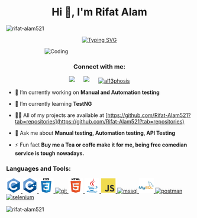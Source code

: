 
<h1 align="center">Hi 👋, I'm Rifat Alam</h1>

<p align="left"> <img src="https://komarev.com/ghpvc/?username=rifat-alam521&label=Profile%20views&color=0e75b6&style=flat" alt="rifat-alam521" /> </p>


<p align="center">
  <!-- Typing SVG by DenverCoder1 - https://github.com/DenverCoder1/readme-typing-svg -->
  <a href="https://git.io/typing-svg"><img src="https://readme-typing-svg.demolab.com?          font=Fira+Code&pause=1000&color=F75D78&center=true&width=435&lines=Full+Stack+SQA+Engineer;Always+Learning+New+Things." alt="Typing SVG" /></a>
</p>
<img align="right" alt="Coding" width="400" src="https://cdn.dribbble.com/users/1059583/screenshots/4171367/coding-freak.gif">
&nbsp;&nbsp;&nbsp;&nbsp;
<!-- Social icons section -->
 <h3 align="center">Connect with me:</h3>
  <p align="center">
  &nbsp;&nbsp;&nbsp;&nbsp;
  <a href="https://www.linkedin.com/in/rifat-alam-466a76160" rel="nofollow"><img src="https://camo.githubusercontent.com/24a9722843d63beabe8ac6c05972cbef7815bf465986c6a6e287d01c05def2bc/68747470733a2f2f696d672e736869656c64732e696f2f62616467652f4c696e6b6564696e2d3030373762353f7374796c653d666c6174266c6f676f3d6c696e6b6564696e" data-canonical-src="https://img.shields.io/badge/Linkedin-0077b5?style=flat&amp;logo=linkedin" style="max-width: 100%;"></a>
  &nbsp;&nbsp;&nbsp;&nbsp;
  <a href="mailto:rifat6971@gmail.com"><img src="https://camo.githubusercontent.com/84fc895aed5641a4149ef261c5fa56958cbe915e55f23408e55a6bd79e70f8cc/68747470733a2f2f696d672e736869656c64732e696f2f62616467652f476d61696c2d6c69676874677265793f7374796c653d666c6174266c6f676f3d676d61696c" data-canonical-src="https://img.shields.io/badge/Gmail-lightgrey?style=flat&amp;logo=gmail" style="max-width: 100%;"></a>
  &nbsp;&nbsp;&nbsp;&nbsp;
<a href="https://www.facebook.com/asiquzjaman.rifat/" target="blank"><img align="center" src="https://raw.githubusercontent.com/rahuldkjain/github-profile-readme-generator/master/src/images/icons/Social/facebook.svg" alt="al13phosis" height="30" width="40" /></a>
   &nbsp;&nbsp;&nbsp;&nbsp;

- 🔭 I’m currently working on **Manual and Automation testing**

- 🌱 I’m currently learning **TestNG**

- 👨‍💻 All of my projects are available at [https://github.com/Rifat-Alam521?tab=repositories](https://github.com/Rifat-Alam521?tab=repositories)

- 💬 Ask me about **Manual testing, Automation testing, API Testing**

- ⚡ Fun fact **Buy me a Tea or coffe make it for me, being free comedian service is tough nowadays.**

<h3 align="left">Languages and Tools:</h3>
<p align="left"> <a href="https://www.cprogramming.com/" target="_blank" rel="noreferrer"> <img src="https://raw.githubusercontent.com/devicons/devicon/master/icons/c/c-original.svg" alt="c" width="40" height="40"/> </a> <a href="https://www.w3schools.com/cpp/" target="_blank" rel="noreferrer"> <img src="https://raw.githubusercontent.com/devicons/devicon/master/icons/cplusplus/cplusplus-original.svg" alt="cplusplus" width="40" height="40"/> </a> <a href="https://www.w3schools.com/css/" target="_blank" rel="noreferrer"> <img src="https://raw.githubusercontent.com/devicons/devicon/master/icons/css3/css3-original-wordmark.svg" alt="css3" width="40" height="40"/> </a> <a href="https://git-scm.com/" target="_blank" rel="noreferrer"> <img src="https://www.vectorlogo.zone/logos/git-scm/git-scm-icon.svg" alt="git" width="40" height="40"/> </a> <a href="https://www.w3.org/html/" target="_blank" rel="noreferrer"> <img src="https://raw.githubusercontent.com/devicons/devicon/master/icons/html5/html5-original-wordmark.svg" alt="html5" width="40" height="40"/> </a> <a href="https://www.java.com" target="_blank" rel="noreferrer"> <img src="https://raw.githubusercontent.com/devicons/devicon/master/icons/java/java-original.svg" alt="java" width="40" height="40"/> </a> <a href="https://developer.mozilla.org/en-US/docs/Web/JavaScript" target="_blank" rel="noreferrer"> <img src="https://raw.githubusercontent.com/devicons/devicon/master/icons/javascript/javascript-original.svg" alt="javascript" width="40" height="40"/> </a> <a href="https://www.microsoft.com/en-us/sql-server" target="_blank" rel="noreferrer"> <img src="https://www.svgrepo.com/show/303229/microsoft-sql-server-logo.svg" alt="mssql" width="40" height="40"/> </a> <a href="https://www.mysql.com/" target="_blank" rel="noreferrer"> <img src="https://raw.githubusercontent.com/devicons/devicon/master/icons/mysql/mysql-original-wordmark.svg" alt="mysql" width="40" height="40"/> </a> <a href="https://postman.com" target="_blank" rel="noreferrer"> <img src="https://www.vectorlogo.zone/logos/getpostman/getpostman-icon.svg" alt="postman" width="40" height="40"/> </a> <a href="https://www.selenium.dev" target="_blank" rel="noreferrer"> <img src="https://raw.githubusercontent.com/detain/svg-logos/780f25886640cef088af994181646db2f6b1a3f8/svg/selenium-logo.svg" alt="selenium" width="40" height="40"/> </a> </p>

<p><img align="center" src="https://github-readme-stats.vercel.app/api/top-langs?username=rifat-alam521&show_icons=true&locale=en&layout=compact" alt="rifat-alam521" /></p>
